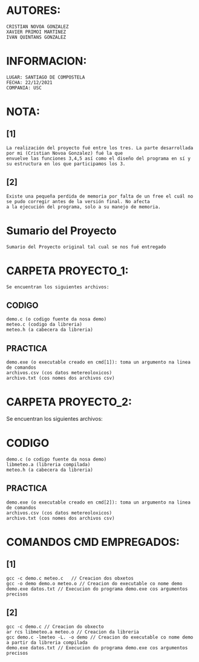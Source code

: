 # AUTORES:
    CRISTIAN NOVOA GONZALEZ
    XAVIER PRIMOI MARTINEZ
    IVAN QUINTANS GONZALEZ
    
# INFORMACION:
    LUGAR: SANTIAGO DE COMPOSTELA
    FECHA: 22/12/2021
    COMPANIA: USC
    
# NOTA:
  ## [1]
    La realización del proyecto fué entre los tres. La parte desarrollada por mi (Cristian Novoa Gonzalez) fué la que 
    envuelve las funciones 3,4,5 así como el diseño del programa en sí y su estructura en los que participamos los 3.
  ## [2]
    Existe una pequeña perdida de memoria por falta de un free el cuál no se pudo corregir antes de la versión final. No afecta 
    a la ejecución del programa, solo a su manejo de memoria.

# Sumario del Proyecto
    Sumario del Proyecto original tal cual se nos fué entregado
# CARPETA PROYECTO_1:
    Se encuentran los siguientes archivos:
  ## CODIGO
    demo.c (o codigo fuente da nosa demo)
    meteo.c (codigo da libreria)
    meteo.h (a cabecera da libreria)
  ## PRACTICA
    demo.exe (o executable creado en cmd[1]): toma un argumento na linea de comandos
    archivos.csv (cos datos metereoloxicos)
    archivo.txt (cos nomes dos archivos csv)
    
# CARPETA PROYECTO_2:
  Se encuentran los siguientes archivos:
  # CODIGO
    demo.c (o codigo fuente da nosa demo)
    libmeteo.a (libreria compilada)
    meteo.h (a cabecera da libreria)
  ## PRACTICA
    demo.exe (o executable creado en cmd[2]): toma un argumento na linea de comandos
    archivos.csv (cos datos metereoloxicos)
    archivo.txt (cos nomes dos archivos csv)

# COMANDOS CMD EMPREGADOS:
  ## [1]	
    gcc -c demo.c meteo.c	// Creacion dos obxetos
    gcc -o demo demo.o meteo.o // Creacion do executable co nome demo
    demo.exe datos.txt // Execucion do programa demo.exe cos argumentos precisos
  ## [2]
    gcc -c demo.c // Creacion do obxecto
    ar rcs libmeteo.a meteo.o // Creacion da libreria
    gcc demo.c -lmeteo -L. -o demo // Creacion do executable co nome demo a partir da libreria compilada
    demo.exe datos.txt // Execucion do programa demo.exe cos argumentos precisos
